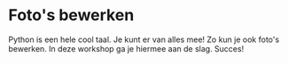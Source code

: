 # Foto's bewerken

Python is een hele cool taal. Je kunt er van alles mee! Zo kun je ook foto's bewerken. In deze workshop ga je hiermee aan de slag. Succes!
